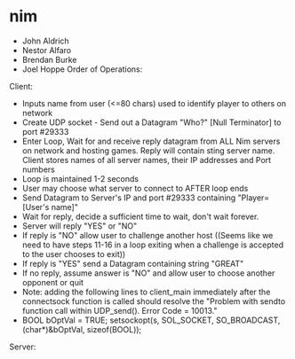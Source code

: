 # nim

- John Aldrich
- Nestor Alfaro
- Brendan Burke
- Joel Hoppe
Order of Operations:

Client:
- Inputs name from user (<=80 chars) used to identify player to others on network
- Create UDP socket - Send out a Datagram "Who?" [Null Terminator] to port #29333
- Enter Loop, Wait for and receive reply datagram from ALL Nim servers on network and hosting games. Reply will contain sting server name. Client stores names of all server names, their IP addresses and Port numbers
- Loop is maintained 1-2 seconds
- User may choose what server to connect to AFTER loop ends
- Send Datagram to Server's IP and port #29333 containing "Player=[User's name]"
- Wait for reply, decide a sufficient time to wait, don't wait forever.
- Server will reply "YES" or "NO" 
- If reply is "NO" allow user to challenge another host ((Seems like we need to have steps 11-16 in a loop exiting when a challenge is accepted to the user chooses to exit))
- If reply is "YES" send a Datagram containing string "GREAT"
- If no reply, assume answer is "NO" and allow user to choose another opponent or quit
- Note: adding the following lines to client_main immediately after the connectsock function is called should resolve the "Problem with sendto function call within UDP_send(). Error Code = 10013."
- BOOL bOptVal = TRUE;
  setsockopt(s, SOL_SOCKET, SO_BROADCAST, (char*)&bOptVal, sizeof(BOOL));

Server:
